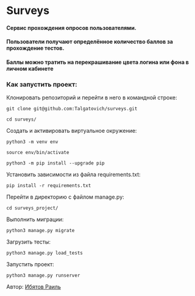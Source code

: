 

# Surveys
#### Сервис прохождения опросов пользователями.
#### Пользователи получают определённое количество баллов за прохождение тестов.
#### Баллы можно тратить на перекрашивание цвета логина или фона в личном кабинете

### Как запустить проект:

Клонировать репозиторий и перейти в него в командной строке:

```
git clone git@github.com:Talgatovich/surveys.git
```
``` 
cd surveys/
```


Cоздать и активировать виртуальное окружение:

```
python3 -m venv env
```

```
source env/bin/activate
```

```
python3 -m pip install --upgrade pip
```

Установить зависимости из файла requirements.txt:

```
pip install -r requirements.txt
```
Перейти в директорию с файлом manage.py:

```
cd surveys_project/
```

Выполнить миграции:

```
python3 manage.py migrate
```

Загрузить тесты:

```
python3 manage.py load_tests
```

Запустить проект:

```
python3 manage.py runserver
```

Автор: [Ибятов Раиль](https://github.com/Talgatovich)
